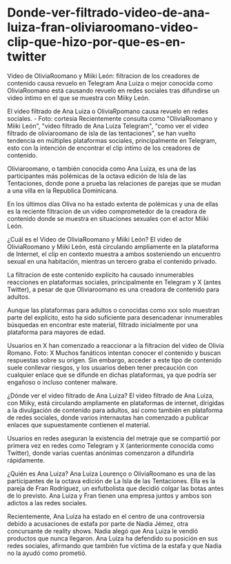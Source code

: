 # Donde-ver-filtrado-video-de-ana-luiza-fran-oliviaroomano-video-clip-que-hizo-por-que-es-en-twitter

Video de OliviaRoomano y Miiki León: filtracion de los creadores de contenido causa revuelo en Telegram
Ana Luiza o mejor conocida como OliviaRoomano está causando revuelo en redes sociales tras difundirse un video íntimo en el que se muestra con Miiky León.

El video filtrado de Ana Luiza o OliviaRpomano causa revuelo en redes sociales. - Foto: cortesía
Recientemente consulta como "OliviaRoomano y Miiki León", "video filtrado de Ana Luiza Telegram", "como ver el video filtrado de oliviaroomano de isla de las tentaciones", se han vuelto tendencia en múltiples plataformas sociales, principalmente en Telegram, esto con la intención de encontrar el clip íntimo de los creadores de contenido.

Oliviaroomano, o también conocida como Ana Luiza, es una de las participantes más polémicas de la octava edición de Isla de las Tentaciones, donde pone a prueba las relaciones de parejas que se mudan a una villa en la Republica Dominicana.

En los últimos días Oliva no ha estado extenta de polémicas y una de ellas es la reciente filtracion de un video comprometedor de la creadora de contenido donde se muestra en situaciones sexuales con el actor Miiki León.


¿Cuál es el Video de OliviaRoomano y Miiki León?
El video de OliviaRoomano y Miiki León, está circulando ampliamente en la plataforma de Internet, el clip en contexto muestra a ambos sosteniendo un encuentro sexual en una habitación, mientras un tercero graba el contenido privado.

La filtracion de este contenido explícito ha causado innumerables reacciones en plataformas sociales, principalmente en Telegram y X (antes Twitter), a pesar de que Oliviaroomano es una creadora de contenido para adultos.

Aunque las plataformas para adultos o conocidas como xxx solo muestran parte del explícito, esto ha sido suficiente para desencadenar innumerables búsquedas en encontrar este material, filtrado inicialmente por una plataforma para mayores de edad.

Usuarios en X han comenzado a reaccionar a la filtracion del video de Olivia Romano. Foto: X
Muchos fanáticos intentan conocer el contenido y buscan respuestas sobre su origen. Sin embargo, acceder a este tipo de contenido suele conllevar riesgos, y los usuarios deben tener precaución con cualquier enlace que se difunde en dichas plataformas, ya que podría ser engañoso o incluso contener malware.

¿Dónde ver el video filtrado de Ana Luiza?
El video filtrado de Ana Luiza, con Miiky, está circulando ampliamente en plataformas de internet, dirigidas a la divulgación de contenido para adultos, así como también en plataforma de redes sociales, donde varios internautas han comenzado a publicar enlaces que supuestamente contienen el material.

Usuarios en redes aseguran la existencia del metraje que se compartió por primera vez en redes como Telegram y X (anteriormente conocida como Twitter), donde varias cuentas anónimas comenzaron a difundirla rápidamente.

¿Quién es Ana Luiza?
Ana Luiza Lourenço o OliviaRoomano es una de las participantes de la octava edición de La Isla de las Tentaciones. Ella es la pareja de Fran Rodríguez, un exfutbolista que decidió colgar las botas antes de lo previsto. Ana Luiza y Fran tienen una empresa juntos y ambos son adictos a las redes sociales.

Recientemente, Ana Luiza ha estado en el centro de una controversia debido a acusaciones de estafa por parte de Nadia Jémez, otra concursante de reality shows. Nadia alegó que Ana Luiza le vendió productos que nunca llegaron. Ana Luiza ha defendido su posición en sus redes sociales, afirmando que también fue víctima de la estafa y que Nadia no la ayudó como prometió.
